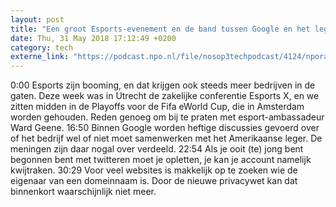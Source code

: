 ```yaml
---
layout: post
title: "Een groot Esports-evenement en de band tussen Google en het leger"
date: Thu, 31 May 2018 17:12:49 +0200
category: tech
externe_link: "https://podcast.npo.nl/file/nosop3techpodcast/4124/nporadio1_nosop3techpodcast_20180531_een-groot-esports-evenement-en-de-band-tussen-google-en-het-leger.mp3"
---
```


0:00 Esports zijn booming, en dat krijgen ook steeds meer bedrijven in de gaten. Deze week was in Utrecht de zakelijke conferentie Esports X, en we zitten midden in de Playoffs voor de Fifa eWorld Cup, die in Amsterdam worden gehouden. Reden genoeg om bij te praten met esport-ambassadeur Ward Geene.
16:50 Binnen Google worden heftige discussies gevoerd over of het bedrijf wel of niet moet samenwerken met het Amerikaanse leger. De meningen zijn daar nogal over verdeeld.
22:54 Als je ooit (te) jong bent begonnen bent met twitteren moet je opletten, je kan je account namelijk kwijtraken.
30:29 Voor veel websites is makkelijk op te zoeken wie de eigenaar van een domeinnaam is. Door de nieuwe privacywet kan dat binnenkort waarschijnlijk niet meer.<img src="http://feeds.feedburner.com/~r/nosop3-tech-podcast/~4/NkCGz5Y0BjA" height="1" width="1" alt=""/>
